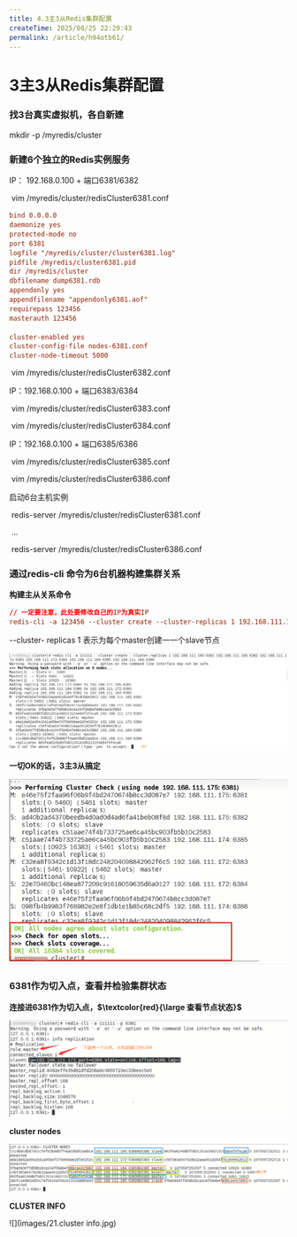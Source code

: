 ```yaml
---
title: 4.3主3从Redis集群配置
createTime: 2025/08/25 22:29:43
permalink: /article/h94otb61/
---
```

# 3主3从Redis集群配置

### 找3台真实虚拟机，各自新建

mkdir -p /myredis/cluster

### 新建6个独立的Redis实例服务

IP： 192.168.0.100 + 端口6381/6382

​	vim /myredis/cluster/redisCluster6381.conf

```conf
bind 0.0.0.0
daemonize yes
protected-mode no
port 6381
logfile "/myredis/cluster/cluster6381.log"
pidfile /myredis/cluster6381.pid
dir /myredis/cluster
dbfilename dump6381.rdb
appendonly yes
appendfilename "appendonly6381.aof"
requirepass 123456
masterauth 123456

cluster-enabled yes
cluster-config-file nodes-6381.conf
cluster-node-timeout 5000
```

​	vim /myredis/cluster/redisCluster6382.conf

IP：192.168.0.100 + 端口6383/6384

​	vim /myredis/cluster/redisCluster6383.conf

​	vim /myredis/cluster/redisCluster6384.conf

IP：192.168.0.100 + 端口6385/6386

​	vim /myredis/cluster/redisCluster6385.conf

​	vim /myredis/cluster/redisCluster6386.conf

启动6台主机实例

​	redis-server /myredis/cluster/redisCluster6381.conf

​	...

​	redis-server /myredis/cluster/redisCluster6386.conf

### 通过redis-cli 命令为6台机器构建集群关系

**构建主从关系命令**

```conf
// 一定要注意，此处要修改自己的IP为真实IP
redis-cli -a 123456 --cluster create --cluster-replicas 1 192.168.111.175:6381 192.168.111.175:6382 192:168.111.172:6383 192.168.111.172:6384 192.168.111.174:6385 192.168.111.174:6386
```

--cluster- replicas 1 表示为每个master创建一一个slave节点

![](images/17.启动3主3从.jpg)

**一切OK的话，3主3从搞定**

![](images/18.3主3从.jpg)

### 6381作为切入点，查看并检验集群状态

**连接进6381作为切入点，$\textcolor{red}{\large 查看节点状态}$**

![](images/19.集群节点状态.jpg)

**cluster nodes**

![](images/20.集群节点状态查看.jpg)

**CLUSTER INFO**

![](images/21.cluster info.jpg)















